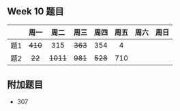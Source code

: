 
## Week 10 题目
|       | 周一   | 周二   |  周三 |   周四 |   周五  | 周六 |  周日 |
| :----:| :----:| :----:|:----:  |:----: |:----: |:----:|:----: |
| 题1   | ~~410~~ 	| 315	 |   ~~363~~    |  354  |4   | 
| 题2   | ~~22~~    | ~~1011~~     | ~~981~~    |  ~~528~~  |710  |


## 附加题目
- 307